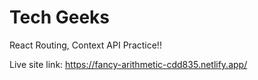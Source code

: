 # Tech Geeks
React Routing, Context API Practice!!

Live site link: https://fancy-arithmetic-cdd835.netlify.app/
